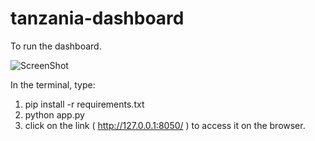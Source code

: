 # tanzania-dashboard
To run the dashboard.

![ScreenShot](https://raw.github.com/masaimahapa/tanzania-dashboard/master/screenshots/dashboard1.png)

In the terminal, type:
1. pip install -r requirements.txt
2. python app.py
3. click on the link  ( http://127.0.0.1:8050/ ) to access it on the browser.
